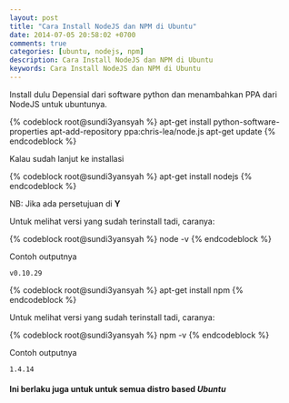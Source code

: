 ```yaml
---
layout: post
title: "Cara Install NodeJS dan NPM di Ubuntu"
date: 2014-07-05 20:58:02 +0700
comments: true
categories: [ubuntu, nodejs, npm]
description: Cara Install NodeJS dan NPM di Ubuntu
keywords: Cara Install NodeJS dan NPM di Ubuntu
---
```

Install dulu Depensial dari software python dan menambahkan PPA dari NodeJS untuk ubuntunya.

{% codeblock root@sundi3yansyah %}
apt-get install python-software-properties
apt-add-repository ppa:chris-lea/node.js
apt-get update
{% endcodeblock %}
<!-- more -->
Kalau sudah lanjut ke installasi

{% codeblock root@sundi3yansyah %}
apt-get install nodejs
{% endcodeblock %}

NB: Jika ada persetujuan di <b>Y</b>

Untuk melihat versi yang sudah terinstall tadi, caranya:

{% codeblock root@sundi3yansyah %}
node -v
{% endcodeblock %}

Contoh outputnya

`v0.10.29`

{% codeblock root@sundi3yansyah %}
apt-get install npm
{% endcodeblock %}

Untuk melihat versi yang sudah terinstall tadi, caranya:

{% codeblock root@sundi3yansyah %}
npm -v
{% endcodeblock %}

Contoh outputnya

`1.4.14`

#### Ini berlaku juga untuk untuk semua distro based _Ubuntu_